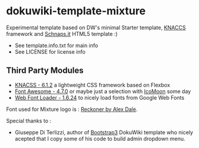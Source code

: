 # dokuwiki-template-mixture
Experimental template based on DW's minimal Starter template, [KNACCS](http://github.com) framework and [Schnaps.it](http://schnaps.it/) HTML5 template :)

* See template.info.txt for main info
* See LICENSE for license info

## Third Party Modules

* [KNACSS - 6.1.2](http://knacss.com/) a lightweight CSS framework based on Flexbox
* [Font Awesome - 4.7.0](http://fontawesome.io/) or maybe just a selection with [IcoMoon](https://icomoon.io/) some day
* [Web Font Loader - 1.6.24](https://github.com/typekit/webfontloader) to nicely load fonts from Google Web Fonts

Font used for Mixture logo is : [Reckoner by Alex Dale](https://www.behance.net/alexiandale).

Special thanks to :
* Giuseppe Di Terlizzi, author of [Bootstrap3](https://www.dokuwiki.org/template:bootstrap3) DokuWiki template who nicely acepted that I copy some of his code to build admin dropdown menu.
